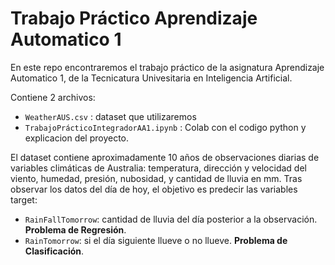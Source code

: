 # Trabajo Práctico Aprendizaje Automatico 1

En este repo encontraremos el trabajo práctico de la asignatura Aprendizaje Automatico 1, de la Tecnicatura Univesitaria en Inteligencia Artificial.

Contiene 2 archivos:
 - `WeatherAUS.csv` : dataset que utilizaremos
 - `TrabajoPrácticoIntegradorAA1.ipynb` : Colab con el codigo python y explicacion del proyecto.


El dataset contiene aproximadamente 10 años de observaciones diarias de variables climáticas de Australia: temperatura, dirección y velocidad del viento, humedad, presión, nubosidad, y cantidad de lluvia en mm.
Tras observar los datos del día de hoy, el objetivo es predecir las variables target:
                                                                               
-   `RainFallTomorrow`: cantidad de lluvia del día posterior a la observación.   **Problema de Regresión**.
-   `RainTomorrow`: si el día siguiente llueve o no llueve. **Problema de Clasificación**.
